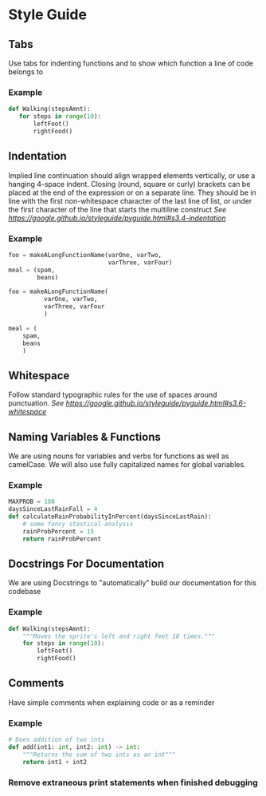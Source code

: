 # Style Guide 
## Tabs
Use tabs for indenting functions and to show which function a line of code belongs to
### Example   
 ```python
def Walking(stepsAmnt):
    for steps in range(10):
        leftFoot()
        rightFood()
```

## Indentation
Implied line continuation should align wrapped elements vertically, or use a hanging 4-space indent. Closing (round, square or curly) brackets can be placed at the end of the expression or on a separate line. They should be in line with the first non-whitespace character of the last line of list, or under the first character of the line that starts the multiline construct
*See https://google.github.io/styleguide/pyguide.html#s3.4-indentation*

### Example
```python
foo = makeALongFunctionName(varOne, varTwo,
                            varThree, varFour)
meal = (spam,
        beans)

foo = makeALongFunctionName(
          varOne, varTwo,
          varThree, varFour
          )

meal = (
    spam,
    beans
    )
```

## Whitespace
Follow standard typographic rules for the use of spaces around punctuation. 
*See https://google.github.io/styleguide/pyguide.html#s3.6-whitespace*


## Naming Variables & Functions
We are using nouns for variables and verbs for functions as well as camelCase. We will also use fully capitalized names for global variables.

### Example
```python
MAXPROB = 100
daysSinceLastRainFall = 4
def calculateRainProbabilityInPercent(daysSinceLastRain):
    # some fancy stastical analysis
    rainProbPercent = 15
    return rainProbPercent
```

##  Docstrings For Documentation
We are using Docstrings to "automatically" build our documentation for this codebase  
### Example
```python
def Walking(stepsAmnt):
    """Moves the sprite's left and right feet 10 times."""
    for steps in range(10):
        leftFoot()
        rightFood()
```

## Comments
Have simple comments when explaining code or as a reminder
### Example
```python
# Does addition of two ints
def add(int1: int, int2: int) -> int:
    """Returns the sum of two ints as an int"""
    return int1 + int2
```

### Remove extraneous print statements when finished debugging



